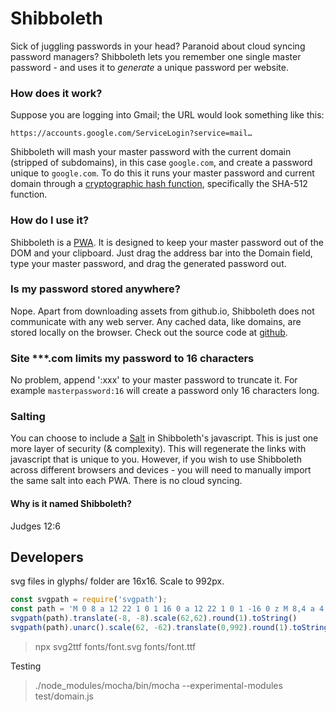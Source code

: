 # Shibboleth
Sick of juggling passwords in your head? Paranoid about cloud syncing password managers?  Shibboleth lets you remember one single master password - and uses it to *generate* a unique password per website.

### How does it work?
Suppose you are logging into Gmail; the URL would look something like this:

    https://accounts.google.com/ServiceLogin?service=mail…
Shibboleth will mash your master password with the current domain (stripped of subdomains), in this case `google.com`, and create a password unique to `google.com`. To do this it runs your master password and current domain through a [cryptographic hash function](http://en.wikipedia.org/wiki/Cryptographic_hash_function), specifically the SHA-512 function.
### How do I use it?

Shibboleth is a [PWA](https://developer.mozilla.org/en-US/docs/Web/Apps/Progressive). 
It is designed to keep your master password out of the DOM and your clipboard. Just drag the address bar into the Domain field, type your master password, and drag the generated password out.

### Is my password stored anywhere?
Nope. Apart from downloading assets from github.io, Shibboleth does not communicate with any web server. Any cached data, like domains, are stored locally on the browser. Check out the source code at [github](https://github.com/firien/shibboleth).

### Site \*\*\*.com limits my password to 16 characters
No problem, append ':xxx' to your master password to truncate it. For example `masterpassword:16` will create a password only 16 characters long.

### Salting
You can choose to include a [Salt](http://en.wikipedia.org/wiki/Salt_%28cryptography%29) in Shibboleth's javascript. This is just one more layer of security (& complexity). This will regenerate the links with javascript that is unique to you. However, if you wish to use Shibboleth across different browsers and devices - you will need to manually import the same salt into each PWA. There is no cloud syncing.

#### Why is it named Shibboleth?
Judges 12:6

## Developers

svg files in glyphs/ folder are 16x16. Scale to 992px.
```js
const svgpath = require('svgpath');
const path = 'M 0 8 a 12 22 1 0 1 16 0 a 12 22 1 0 1 -16 0 z M 8,4 a 4 4 0 0 0 0 8 a 4 4 0 0 0 0 -8 z M 8,6 a 2 2 0 0 0 0 4 a 2 2 0 0 0 0 -4 z';
svgpath(path).translate(-8, -8).scale(62,62).round(1).toString()
svgpath(path).unarc().scale(62, -62).translate(0,992).round(1).toString()
```

> npx svg2ttf fonts/font.svg fonts/font.ttf

Testing

> ./node_modules/mocha/bin/mocha --experimental-modules test/domain.js